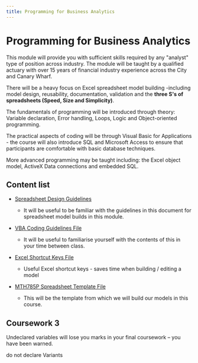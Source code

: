 ```yaml
---
title: Programming for Business Analytics
---
```


# Programming for Business Analytics

This module will provide you with sufficient skills required by any "analyst" type of position across industry. The module will be taught by a qualified actuary with over 15 years of financial industry experience across the City and Canary Wharf.

There will be a heavy focus on Excel spreadsheet model building -including model design, reusability, documentation, validation and the **three S's of spreadsheets (Speed, Size and Simplicity)**.

The fundamentals of programming will be introduced through theory: Variable declaration, Error handling, Loops, Logic and Object-oriented programming.

The practical aspects of coding will be through Visual Basic for Applications - the course will also introduce SQL and Microsoft Access to ensure that participants are comfortable with basic database techniques.

More advanced programming may be taught including: the Excel object model, ActiveX Data connections and embedded SQL.

## Content list

- [Spreadsheet Design Guidelines](https://qmplus.qmul.ac.uk/mod/resource/view.php?id=699894)

  - It will be useful to be familiar with the guidelines in this document for spreadsheet model builds in this module.

- [VBA Coding Guidelines File](https://qmplus.qmul.ac.uk/mod/resource/view.php?id=699898)
  - It will be useful to familiarise yourself with the contents of this in your time between class.
- [Excel Shortcut Keys File](https://qmplus.qmul.ac.uk/mod/resource/view.php?id=699900)
  - Useful Excel shortcut keys - saves time when building / editing a model
- [MTH785P Spreadsheet Template File](https://qmplus.qmul.ac.uk/mod/resource/view.php?id=699904)
  - This will be the template from which we will build our models in this course.

## Coursework 3

Undeclared variables will lose you marks in your final coursework – you have been warned.

do not declare Variants
